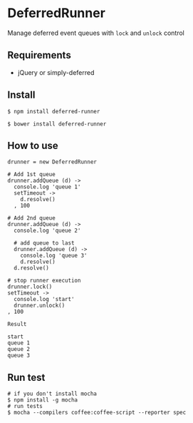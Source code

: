 # DeferredRunner

Manage deferred event queues with `lock` and `unlock` control

## Requirements

* jQuery or simply-deferred


## Install

```
$ npm install deferred-runner
```

```
$ bower install deferred-runner
```

## How to use

```
drunner = new DeferredRunner

# Add 1st queue
drunner.addQueue (d) ->
  console.log 'queue 1'
  setTimeout ->
    d.resolve()
  , 100

# Add 2nd queue
drunner.addQueue (d) ->
  console.log 'queue 2'

  # add queue to last
  drunner.addQueue (d) ->
    console.log 'queue 3'
    d.resolve()
  d.resolve()

# stop runner execution
drunner.lock()
setTimeout ->
  console.log 'start'
  drunner.unlock()
, 100
```

`Result`
```
start
queue 1
queue 2
queue 3
```

## Run test

```
# if you don't install mocha
$ npm install -g mocha
# run tests
$ mocha --compilers coffee:coffee-script --reporter spec
```
